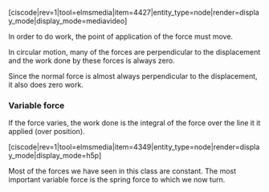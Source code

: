 [ciscode|rev=1|tool=elmsmedia|item=4427|entity_type=node|render=display_mode|display_mode=mediavideo]

<lrndesign-sidenote label="Instructor Note" icon="bookmark" bg-color="#c2e5f2">
In order to do work, the point of application of the force must move. 
</lrndesign-sidenote>

In circular motion, many of the forces are perpendicular to the    displacement and the work done by these forces is always zero. 

Since the normal force is almost always perpendicular to the displacement, it also does zero work.  

### Variable force

If the force varies, the work done is the integral of the force over the line it it applied (over position). 

[ciscode|rev=1|tool=elmsmedia|item=4349|entity_type=node|render=display_mode|display_mode=h5p]

<lrndesign-sidenote label="Instructor Note" icon="bookmark" bg-color="#c2e5f2">
Most of the forces we have seen in this class are constant. The most important variable force is the spring force to which we now turn. 
</lrndesign-sidenote>
